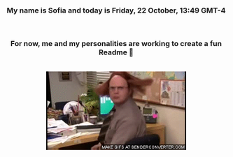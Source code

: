 


<div align="center">
<h3 >My name is Sofia and today is Friday, 22 October, 13:49 GMT-4</h3><br>
<h3 >For now, me and my personalities are working to create a fun Readme 👋
</h3><br>
<img src='img/dwight.gif' alt='working...'/>
</div>
